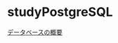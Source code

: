 # studyPostgreSQL

[データベースの概要](https://github.com/chama0623/studyPostgreSQL/blob/master/abstract.md)